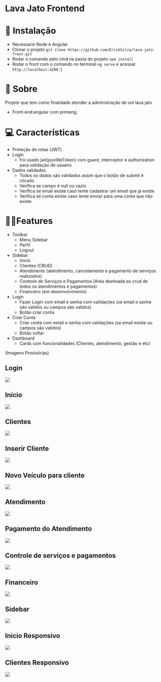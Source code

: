 # Lava Jato Frontend

# 💾 Instalação
- Necessario Node e Angular
- Clonar o projeto ```git clone https://github.com/EriikSilva/lava-jato-front.git```
- Rodar o comando pelo cmd na pasta do projeto ```npm install```
- Rodar o front com o comando no terminal ```ng serve``` e acessar ```http://localhost:4200``` :)

# 💬 Sobre
Projeto que tem como finalidade atender a administração de um lava jato
<br>
- Front-end:angular com primeng.

# 💻 Características
- Proteção de rotas (JWT)
- Login 
  - Foi usado jwt(jsonWeToken) com guard, interceptor e authorization para validação de usuario
- Dados validados
  - Todos os dados são validados assim que o botão de submit é clicado 
  - Verifica se campo é null ou vazio
  - Verifica se email existe caso tente cadastrar um email que ja existe
  - Verifica se conta existe caso tente enviar para uma conta que não existe

# 🐱‍👤Features
- Toolbar
  - Menu Sidebar
  - Perfil
  - Logout
- Sidebar
  - Inicio
  - Clientes (CRUD)
  - Atendimento (atendimento, cancelamento e pagamento de serviços realizados)
  - Controle de Serviços e Pagamentos (Aréa destinada ao crud de todos os atendimentos e pagamentos)
  - Financeiro (em desenvolvimento)
- Login
  - Fazer Login com email e senha com validações (se email e senha são validos ou campos são validos)
  - Botão criar conta
- Criar Conta
  - Criar conta com email e senha com validações (se email existe ou campos são validos)
  - Botão voltar
- Dashboard 
  - Cards com funcionalidades (Clientes, atendimento, gestão e etc)
 
(Imagens Provisórias)

<h2>Login</h2>
<img src="https://github.com/EriikSilva/lava-jato-front/assets/61124602/2b1fce67-595c-4b52-a9b1-4ec8ede7f4b6"/>

<h2>Início</h2>
<img src="https://github.com/EriikSilva/lava-jato-front/assets/61124602/2ebb5ec4-448a-4b4b-a8bf-db5e9dc4b1db"/>

<h2>Clientes</h2>
<img src="https://github.com/EriikSilva/lava-jato-front/assets/61124602/1f2220bf-323a-469e-ad33-004ec809bebc" />

<h2>Inserir Cliente</h2>
<img src="https://github.com/EriikSilva/lava-jato-front/assets/61124602/9dcaa847-0508-481a-aa9a-d01568751cc2" />

<h2>Novo Veículo para cliente</h2>
<img src="https://github.com/EriikSilva/lava-jato-front/assets/61124602/f69cb088-dfe0-4914-ba9f-c472f4156860" />

<h2>Atendimento</h2>
<img src="https://github.com/EriikSilva/lava-jato-front/assets/61124602/bc9a3c58-274a-4635-b228-29c4ca880df7"/>

<h2>Pagamento do Atendimento</h2>
<img src="https://github.com/EriikSilva/lava-jato-front/assets/61124602/0a22e78e-310d-4208-ac11-af98cf1f6f06"/>

<h2>Controle de serviços e pagamentos</h2>
<img src="https://github.com/EriikSilva/lava-jato-front/assets/61124602/0eb9e879-6bb6-4d24-9753-83180df5eea2"/>

<h2>Financeiro</h2>
<img src="https://github.com/EriikSilva/lava-jato-front/assets/61124602/71fba415-4ee5-41f0-9688-c85a898505da"/>

<h2>Sidebar</h2>
<img src="https://github.com/EriikSilva/lava-jato-front/assets/61124602/ba9c6924-d28d-4692-9f3d-9d0c8c770a5d"/>

<h2>Inicio Responsivo</h2>
<img src="https://github.com/EriikSilva/lava-jato-front/assets/61124602/26df622e-b624-4ec6-8fd3-f11ad14b0942"/>

<h2>Clientes Responsivo</h2>
<img src="https://github.com/EriikSilva/lava-jato-front/assets/61124602/7b385c2a-4622-48cd-a87d-db078c5b9cba"/>


